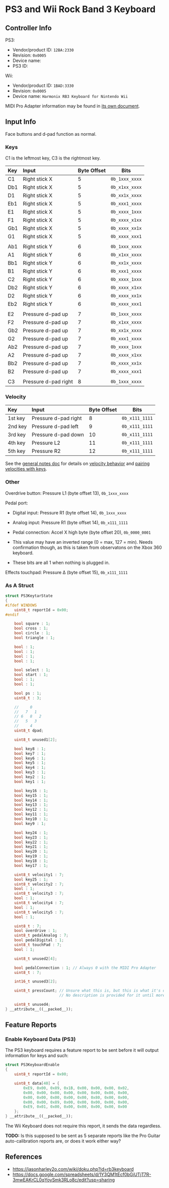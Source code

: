 # PS3 and Wii Rock Band 3 Keyboard

## Controller Info

PS3:

- Vendor/product ID: `12BA:2330`
- Revision: `0x0005`
- Device name:
- PS3 ID:

Wii:

- Vendor/product ID: `1BAD:3330`
- Revision: `0x0005`
- Device name: `Harmonix RB3 Keyboard for Nintendo Wii`

MIDI Pro Adapter information may be found in [its own document](../../Other/Rock%20Band%20Adapters/MIDI%20Pro%20Adapters.md).

## Input Info

Face buttons and d-pad function as normal.

### Keys

C1 is the leftmost key, C3 is the rightmost key.

| Key | Input                | Byte Offset | Bits           |
| :-- | :----                | :---------- | :--:           |
| C1  | Right stick X        | 5           | `0b_1xxx_xxxx` |
| Db1 | Right stick X        | 5           | `0b_x1xx_xxxx` |
| D1  | Right stick X        | 5           | `0b_xx1x_xxxx` |
| Eb1 | Right stick X        | 5           | `0b_xxx1_xxxx` |
| E1  | Right stick X        | 5           | `0b_xxxx_1xxx` |
| F1  | Right stick X        | 5           | `0b_xxxx_x1xx` |
| Gb1 | Right stick X        | 5           | `0b_xxxx_xx1x` |
| G1  | Right stick X        | 5           | `0b_xxxx_xxx1` |
|     |                      |             |                |
| Ab1 | Right stick Y        | 6           | `0b_1xxx_xxxx` |
| A1  | Right stick Y        | 6           | `0b_x1xx_xxxx` |
| Bb1 | Right stick Y        | 6           | `0b_xx1x_xxxx` |
| B1  | Right stick Y        | 6           | `0b_xxx1_xxxx` |
| C2  | Right stick Y        | 6           | `0b_xxxx_1xxx` |
| Db2 | Right stick Y        | 6           | `0b_xxxx_x1xx` |
| D2  | Right stick Y        | 6           | `0b_xxxx_xx1x` |
| Eb2 | Right stick Y        | 6           | `0b_xxxx_xxx1` |
|     |                      |             |                |
| E2  | Pressure d-pad up    | 7           | `0b_1xxx_xxxx` |
| F2  | Pressure d-pad up    | 7           | `0b_x1xx_xxxx` |
| Gb2 | Pressure d-pad up    | 7           | `0b_xx1x_xxxx` |
| G2  | Pressure d-pad up    | 7           | `0b_xxx1_xxxx` |
| Ab2 | Pressure d-pad up    | 7           | `0b_xxxx_1xxx` |
| A2  | Pressure d-pad up    | 7           | `0b_xxxx_x1xx` |
| Bb2 | Pressure d-pad up    | 7           | `0b_xxxx_xx1x` |
| B2  | Pressure d-pad up    | 7           | `0b_xxxx_xxx1` |
|     |                      |             |                |
| C3  | Pressure d-pad right | 8           | `0b_1xxx_xxxx` |

### Velocity

| Key     | Input                | Byte Offset | Bits           |
| :--     | :----                | :---------- | :--:           |
| 1st key | Pressure d-pad right | 8           | `0b_x111_1111` |
| 2nd key | Pressure d-pad left  | 9           | `0b_x111_1111` |
| 3rd key | Pressure d-pad down  | 10          | `0b_x111_1111` |
| 4th key | Pressure L2          | 11          | `0b_x111_1111` |
| 5th key | Pressure R2          | 12          | `0b_x111_1111` |

See the [general notes doc](General%20Notes.md) for details on [velocity behavior](General%20Notes.md#key-velocities) and [pairing velocities with keys](General%20Notes.md#pairing-keys-and-velocities).

### Other

Overdrive button: Pressure L1 (byte offset 13), `0b_1xxx_xxxx`

Pedal port:

- Digital input: Pressure R1 (byte offset 14), `0b_1xxx_xxxx`
- Analog input: Pressure R1 (byte offset 14), `0b_x111_1111`
- Pedal connection: Accel X high byte (byte offset 20), `0b_0000_0001`

- This value may have an inverted range (0 = max, 127 = min). Needs confirmation though, as this is taken from observatons on the Xbox 360 keyboard.
- These bits are all 1 when nothing is plugged in.

Effects touchpad: Pressure Δ (byte offset 15), `0b_x111_1111`

### As A Struct

```cpp
struct PS3KeytarState
{
#ifdef WINDOWS
    uint8_t reportId = 0x00;
#endif

    bool square : 1;
    bool cross : 1;
    bool circle : 1;
    bool triangle : 1;

    bool : 1;
    bool : 1;
    bool : 1;
    bool : 1;

    bool select : 1;
    bool start : 1;
    bool : 1;
    bool : 1;

    bool ps : 1;
    uint8_t : 3;

    //     0
    //   7   1
    // 6   8   2
    //   5   3
    //     4
    uint8_t dpad;

    uint8_t unused1[2];

    bool key8 : 1;
    bool key7 : 1;
    bool key6 : 1;
    bool key5 : 1;
    bool key4 : 1;
    bool key3 : 1;
    bool key2 : 1;
    bool key1 : 1;

    bool key16 : 1;
    bool key15 : 1;
    bool key14 : 1;
    bool key13 : 1;
    bool key12 : 1;
    bool key11 : 1;
    bool key10 : 1;
    bool key9 : 1;

    bool key24 : 1;
    bool key23 : 1;
    bool key22 : 1;
    bool key21 : 1;
    bool key20 : 1;
    bool key19 : 1;
    bool key18 : 1;
    bool key17 : 1;

    uint8_t velocity1 : 7;
    bool key25 : 1;
    uint8_t velocity2 : 7;
    bool : 1;
    uint8_t velocity3 : 7;
    bool : 1;
    uint8_t velocity4 : 7;
    bool : 1;
    uint8_t velocity5 : 7;
    bool : 1;

    uint8_t : 7;
    bool overdrive : 1;
    uint8_t pedalAnalog : 7;
    bool pedalDigital : 1;
    uint8_t touchPad : 7;
    bool : 1;

    uint8_t unused2[4];

    bool pedalConnection : 1; // Always 0 with the MIDI Pro Adapter
    uint8_t : 7;

    int16_t unused3[2];

    uint8_t pressCount; // Unsure what this is, but this is what it's defined as in the spreadsheet linked below.
                        // No description is provided for it until more investigation can be done.

    uint8_t unused4;
} __attribute__((__packed__));
```

## Feature Reports

### Enable Keyboard Data (PS3)

The PS3 keyboard requires a feature report to be sent before it will output information for keys and such:

```cpp
struct PS3KeyboardEnable
{
    uint8_t reportId = 0x00;

    uint8_t data[40] = {
        0xE9, 0x00, 0x89, 0x1B, 0x00, 0x00, 0x00, 0x02,
        0x00, 0x00, 0x00, 0x00, 0x00, 0x00, 0x00, 0x00,
        0x00, 0x00, 0x00, 0x00, 0x00, 0x80, 0x00, 0x00,
        0x00, 0x00, 0x89, 0x00, 0x00, 0x00, 0x00, 0x00,
        0xE9, 0x01, 0x00, 0x00, 0x00, 0x00, 0x00, 0x00
    };
} __attribute__((__packed__));
```

The Wii Keyboard does not require this report, it sends the data regardless.

**TODO:** Is this supposed to be sent as 5 separate reports like the Pro Guitar auto-calibration reports are, or does it work either way?

## References

- https://jasonharley2o.com/wiki/doku.php?id=rb3keyboard
- https://docs.google.com/spreadsheets/d/1Y3QM1tEcf0bGiUTjT7R-3mwEAKrCL0qYoySmk3RLo8c/edit?usp=sharing

